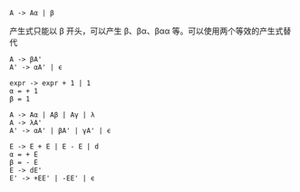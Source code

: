 ```
A -> Aα | β
```

产生式只能以 β 开头，可以产生 β、βα、βαα 等。可以使用两个等效的产生式替代

```
A -> βA'
A' -> αA' | ϵ
```

```
expr -> expr + 1 | 1
α = + 1
β = 1
```

```
A -> Aα | Aβ | Aγ | λ
A -> λA'
A' -> αA' | βA' | γA' | ϵ
```

```
E -> E + E | E - E | d
α = + E
β = - E
E -> dE'
E' -> +EE' | -EE' | ϵ
```